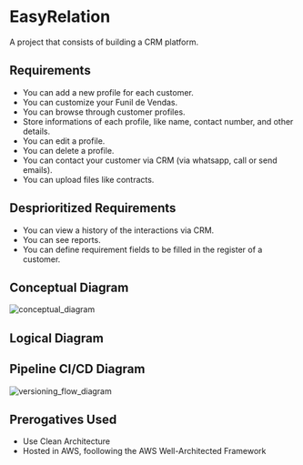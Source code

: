 # EasyRelation
A project that consists of building a CRM platform.

## Requirements
* You can add a new profile for each customer.
* You can customize your Funil de Vendas.
* You can browse through customer profiles.
* Store informations of each profile, like name, contact number, and other details.
* You can edit a profile.
* You can delete a profile.
* You can contact your customer via CRM (via whatsapp, call or send emails).
* You can upload files like contracts.

## Desprioritized Requirements
* You can view a history of the interactions via CRM.
* You can see reports.
* You can define requirement fields to be filled in the register of a customer.

## Conceptual Diagram
![conceptual_diagram](https://github.com/joaofanchini/crm-easyrelation/assets/31604369/6c10c971-ff9c-439d-804c-48161fd48d86)

## Logical Diagram

## Pipeline CI/CD Diagram
![versioning_flow_diagram](https://github.com/joaofanchini/crm-easyrelation/assets/31604369/5f6fe380-25f5-40b2-b8d0-e37e216459e1)


## Prerogatives Used
 * Use Clean Architecture
 * Hosted in AWS, foollowing the AWS Well-Architected Framework

